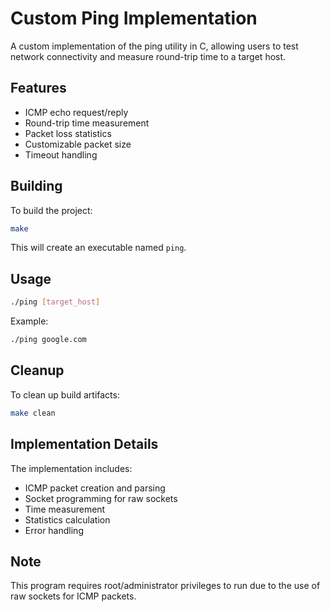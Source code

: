 # Custom Ping Implementation

A custom implementation of the ping utility in C, allowing users to test network connectivity and measure round-trip time to a target host.

## Features

- ICMP echo request/reply
- Round-trip time measurement
- Packet loss statistics
- Customizable packet size
- Timeout handling

## Building

To build the project:

```bash
make
```

This will create an executable named `ping`.

## Usage

```bash
./ping [target_host]
```

Example:
```bash
./ping google.com
```

## Cleanup

To clean up build artifacts:

```bash
make clean
```

## Implementation Details

The implementation includes:
- ICMP packet creation and parsing
- Socket programming for raw sockets
- Time measurement
- Statistics calculation
- Error handling

## Note

This program requires root/administrator privileges to run due to the use of raw sockets for ICMP packets. 